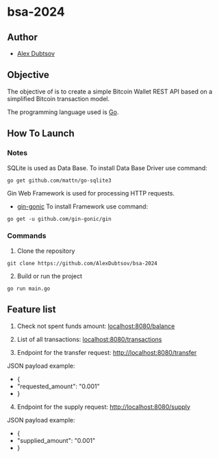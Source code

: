 # bsa-2024

## Author

- [Alex Dubtsov](https://www.linkedin.com/in/alex-dubtsov-191b2a114/)

## Objective

The objective of is to create a simple Bitcoin Wallet REST API based on a simplified Bitcoin transaction model.

The programming language used is [Go](https://go.dev/).

## How To Launch

### Notes

SQLite is used as Data Base.
To install Data Base Driver use command:

```console
go get github.com/mattn/go-sqlite3
```

Gin Web Framework is used for processing HTTP requests.

- [gin-gonic](https://github.com/gin-gonic/gin)
To install Framework use command:

```console
go get -u github.com/gin-gonic/gin
```

### Commands

1. Clone the repository

```code
git clone https://github.com/AlexDubtsov/bsa-2024
```

2. Build or run the project

```code
go run main.go
```

## Feature list

1. Check not spent funds amount: [localhost:8080/balance](http://localhost:8080/balance)

2. List of all transactions: [localhost:8080/transactions](http://localhost:8080/transactions)

3. Endpoint for the transfer request: [http://localhost:8080/transfer](http://localhost:8080/transfer)

JSON payload example:
- {
- "requested_amount\": \"0.001\"
- }

4. Endpoint for the supply request: [http://localhost:8080/supply](http://localhost:8080/supply)

JSON payload example:
- {
- "supplied_amount\": \"0.001\"
- }